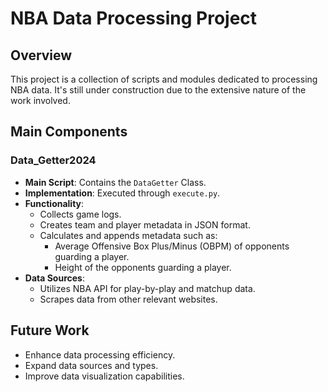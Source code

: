 # NBA Data Processing Project

## Overview
This project is a collection of scripts and modules dedicated to processing NBA data. It's still under construction due to the extensive nature of the work involved.

## Main Components

### Data_Getter2024
- **Main Script**: Contains the `DataGetter` Class.
- **Implementation**: Executed through `execute.py`.
- **Functionality**:
  - Collects game logs.
  - Creates team and player metadata in JSON format.
  - Calculates and appends metadata such as:
    - Average Offensive Box Plus/Minus (OBPM) of opponents guarding a player.
    - Height of the opponents guarding a player.
- **Data Sources**: 
  - Utilizes NBA API for play-by-play and matchup data.
  - Scrapes data from other relevant websites.

## Future Work
- Enhance data processing efficiency.
- Expand data sources and types.
- Improve data visualization capabilities.
